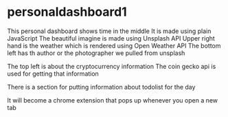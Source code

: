# personaldashboard1

This personal dashboard shows time in the middle
It is made using plain JavaScript
The beautiful imagine is made using Unsplash API
Upper right hand is the weather which is rendered using Open Weather API
The bottom left has th author or the photographer we pulled from unsplash

The top left is about the cryptocurrency information
The coin gecko api is used for getting that information

There is a section for putting information about todolist for the day

It will become a chrome extension that pops up whenever you open a new tab

